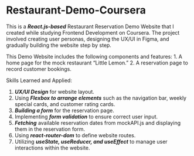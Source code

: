 # Restaurant-Demo-Coursera

This is a **_React.js-based_** Restaurant Reservation Demo Website that I created while studying Frontend Development on Coursera. The project involved creating user personas, designing the UX/UI in Figma, and gradually building the website step by step.

This Demo Website includes the following components and features: 1. A home page for the mock restaurant “Little Lemon.” 2. A reservation page to record customer bookings.

Skills Learned and Applied:

1. **_UX/UI Design_** for website layout.
2. Using **_Flexbox to arrange elements_** such as the navigation bar, weekly special cards, and customer rating cards.
3. **_Building a form_** for the reservation page.
4. Implementing **_form validation_** to ensure correct user input.
5. **_Fetching_** available reservation dates from mockAPI.js and displaying them in the reservation form.
6. Using **_react-router-dom_** to define website routes.
7. Utilizing **_useState, useReducer, and useEffect_** to manage user interactions within the website.
